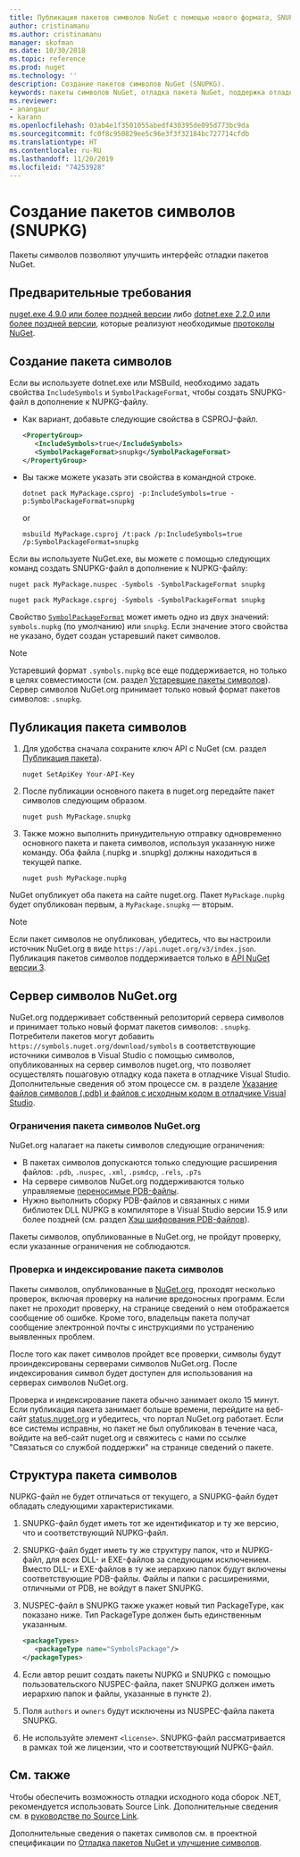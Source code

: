 ```yaml
---
title: Публикация пакетов символов NuGet с помощью нового формата, SNUPKG| Документация Майкрософт
author: cristinamanu
ms.author: cristinamanu
manager: skofman
ms.date: 10/30/2018
ms.topic: reference
ms.prod: nuget
ms.technology: ''
description: Создание пакетов символов NuGet (SNUPKG).
keywords: пакеты символов NuGet, отладка пакета NuGet, поддержка отладки NuGet, символы пакета, соглашения о пакетах символов
ms.reviewer:
- anangaur
- karann
ms.openlocfilehash: 03ab4e1f3501055abedf430395de095d773bc9da
ms.sourcegitcommit: fc0f8c950829ee5c96e3f3f32184bc727714cfdb
ms.translationtype: HT
ms.contentlocale: ru-RU
ms.lasthandoff: 11/20/2019
ms.locfileid: "74253928"
---
```

# <a name="creating-symbol-packages-snupkg"></a>Создание пакетов символов (SNUPKG)

Пакеты символов позволяют улучшить интерфейс отладки пакетов NuGet.

## <a name="prerequisites"></a>Предварительные требования

[nuget.exe 4.9.0 или более поздней версии](https://www.nuget.org/downloads) либо [dotnet.exe 2.2.0 или более поздней версии](https://www.microsoft.com/net/download/dotnet-core/2.2), которые реализуют необходимые [протоколы NuGet](../api/nuget-protocols.md).

## <a name="creating-a-symbol-package"></a>Создание пакета символов

Если вы используете dotnet.exe или MSBuild, необходимо задать свойства `IncludeSymbols` и `SymbolPackageFormat`, чтобы создать SNUPKG-файл в дополнение к NUPKG-файлу.

* Как вариант, добавьте следующие свойства в CSPROJ-файл.

   ```xml
   <PropertyGroup>
      <IncludeSymbols>true</IncludeSymbols> 
      <SymbolPackageFormat>snupkg</SymbolPackageFormat> 
   </PropertyGroup>
   ```

* Вы также можете указать эти свойства в командной строке.

     ```cli
     dotnet pack MyPackage.csproj -p:IncludeSymbols=true -p:SymbolPackageFormat=snupkg
     ```

  or

  ```cli
  msbuild MyPackage.csproj /t:pack /p:IncludeSymbols=true /p:SymbolPackageFormat=snupkg
  ```

Если вы используете NuGet.exe, вы можете с помощью следующих команд создать SNUPKG-файл в дополнение к NUPKG-файлу:

```
nuget pack MyPackage.nuspec -Symbols -SymbolPackageFormat snupkg

nuget pack MyPackage.csproj -Symbols -SymbolPackageFormat snupkg
```

Свойство [`SymbolPackageFormat`](/dotnet/core/tools/csproj#symbolpackageformat) может иметь одно из двух значений: `symbols.nupkg` (по умолчанию) или `snupkg`. Если значение этого свойства не указано, будет создан устаревший пакет символов.

> [!Note]
> Устаревший формат `.symbols.nupkg` все еще поддерживается, но только в целях совместимости (см. раздел [Устаревшие пакеты символов](Symbol-Packages.md)). Сервер символов NuGet.org принимает только новый формат пакетов символов: `.snupkg`.

## <a name="publishing-a-symbol-package"></a>Публикация пакета символов

1. Для удобства сначала сохраните ключ API с NuGet (см. раздел [Публикация пакета](../nuget-org/publish-a-package.md)).

    ```cli
    nuget SetApiKey Your-API-Key
    ```

1. После публикации основного пакета в nuget.org передайте пакет символов следующим образом.

    ```cli
    nuget push MyPackage.snupkg
    ```

1. Также можно выполнить принудительную отправку одновременно основного пакета и пакета символов, используя указанную ниже команду. Оба файла (.nupkg и .snupkg) должны находиться в текущей папке.

    ```cli
    nuget push MyPackage.nupkg
    ```

NuGet опубликует оба пакета на сайте nuget.org. Пакет `MyPackage.nupkg` будет опубликован первым, а `MyPackage.snupkg` — вторым.

> [!Note]
> Если пакет символов не опубликован, убедитесь, что вы настроили источник NuGet.org в виде `https://api.nuget.org/v3/index.json`. Публикация пакетов символов поддерживается только в [API NuGet версии 3](../api/overview.md#versioning).

## <a name="nugetorg-symbol-server"></a>Сервер символов NuGet.org

NuGet.org поддерживает собственный репозиторий сервера символов и принимает только новый формат пакетов символов: `.snupkg`. Потребители пакетов могут добавить `https://symbols.nuget.org/download/symbols` в соответствующие источники символов в Visual Studio с помощью символов, опубликованных на сервер символов nuget.org, что позволяет осуществлять пошаговую отладку кода пакета в отладчике Visual Studio. Дополнительные сведения об этом процессе см. в разделе [Указание файлов символов (.pdb) и файлов с исходным кодом в отладчике Visual Studio](/visualstudio/debugger/specify-symbol-dot-pdb-and-source-files-in-the-visual-studio-debugger).

### <a name="nugetorg-symbol-package-constraints"></a>Ограничения пакета символов NuGet.org

NuGet.org налагает на пакеты символов следующие ограничения:

- В пакетах символов допускаются только следующие расширения файлов: `.pdb`, `.nuspec`, `.xml`, `.psmdcp`, `.rels`, `.p7s`
- На сервере символов NuGet.org поддерживаются только управляемые [переносимые PDB-файлы](https://github.com/dotnet/corefx/blob/master/src/System.Reflection.Metadata/specs/PortablePdb-Metadata.md).
- Нужно выполнить сборку PDB-файлов и связанных с ними библиотек DLL NUPKG в компиляторе в Visual Studio версии 15.9 или более поздней (см. раздел [Хэш шифрования PDB-файлов](https://github.com/dotnet/roslyn/issues/24429)).

Пакеты символов, опубликованные в NuGet.org, не пройдут проверку, если указанные ограничения не соблюдаются. 

### <a name="symbol-package-validation-and-indexing"></a>Проверка и индексирование пакета символов

Пакеты символов, опубликованные в [NuGet.org](https://www.nuget.org/), проходят несколько проверок, включая проверку на наличие вредоносных программ. Если пакет не проходит проверку, на странице сведений о нем отображается сообщение об ошибке. Кроме того, владельцы пакета получат сообщение электронной почты с инструкциями по устранению выявленных проблем.

После того как пакет символов пройдет все проверки, символы будут проиндексированы серверами символов NuGet.org. После индексирования символ будет доступен для использования на серверах символов NuGet.org.

Проверка и индексирование пакета обычно занимает около 15 минут. Если публикация пакета занимает больше времени, перейдите на веб-сайт [status.nuget.org](https://status.nuget.org/) и убедитесь, что портал NuGet.org работает. Если все системы исправны, но пакет не был опубликован в течение часа, войдите на веб-сайт nuget.org и свяжитесь с нами по ссылке "Связаться со службой поддержки" на странице сведений о пакете.

## <a name="symbol-package-structure"></a>Структура пакета символов

NUPKG-файл не будет отличаться от текущего, а SNUPKG-файл будет обладать следующими характеристиками.

1) SNUPKG-файл будет иметь тот же идентификатор и ту же версию, что и соответствующий NUPKG-файл.
2) SNUPKG-файл будет иметь ту же структуру папок, что и NUPKG-файл, для всех DLL- и EXE-файлов за следующим исключением. Вместо DLL- и EXE-файлов в ту же иерархию папок будут включены соответствующие PDB-файлы. Файлы и папки с расширениями, отличными от PDB, не войдут в пакет SNUPKG.
3) NUSPEC-файл в SNUPKG также укажет новый тип PackageType, как показано ниже. Тип PackageType должен быть единственным указанным.

   ```xml
   <packageTypes>
      <packageType name="SymbolsPackage"/>
   </packageTypes>
   ```

4) Если автор решит создать пакеты NUPKG и SNUPKG с помощью пользовательского NUSPEC-файла, пакет SNUPKG должен иметь иерархию папок и файлы, указанные в пункте 2).
5) Поля ```authors``` и ```owners``` будут исключены из NUSPEC-файла пакета SNUPKG.
6) Не используйте элемент ```<license>```. SNUPKG-файл рассматривается в рамках той же лицензии, что и соответствующий NUPKG-файл.

## <a name="see-also"></a>См. также

Чтобы обеспечить возможность отладки исходного кода сборок .NET, рекомендуется использовать Source Link. Дополнительные сведения см. в [руководстве по Source Link](/dotnet/standard/library-guidance/sourcelink).

Дополнительные сведения о пакетах символов см. в проектной спецификации по [Отладка пакетов NuGet и улучшение символов](https://github.com/NuGet/Home/wiki/NuGet-Package-Debugging-&-Symbols-Improvements).
